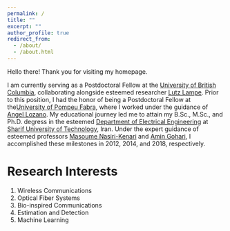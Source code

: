 ```yaml
---
permalink: /
title: ""
excerpt: ""
author_profile: true
redirect_from: 
  - /about/
  - /about.html
---  
```

Hello there! Thank you for visiting my homepage.

I am currently serving as a Postdoctoral Fellow at the [University of British Columbia](https://https://www.ubc.ca/), collaborating alongside esteemed researcher [Lutz Lampe](https://people.ece.ubc.ca/lampe/). Prior to this position, I had the honor of being a Postdoctoral Fellow at the[University of Pompeu Fabra](https://www.upf.edu/en/), where I worked under the guidance of [Angel Lozano](https://www.upf.edu/web/angel-lozano). My educational journey led me to attain my B.Sc., M.Sc., and Ph.D. degress in the esteemed [Department of Electrical Engineering](https://www.ee.sharif.edu/en/) at [Sharif University of Technology](https://www.ee.sharif.edu/en/), Iran. Under the expert guidance of esteemed professors [Masoume Nasiri-Kenari](http://ee.sharif.ir/~mnasiri/) and [Amin Gohari](http://sharif.edu/~aminzadeh/), I accomplished these milestones in 2012, 2014, and 2018, respectively. 


Research Interests
======
1. Wireless Communications
2. Optical Fiber Systems
3. Bio-inspired Communications
4. Estimation and Detection
5. Machine Learning
